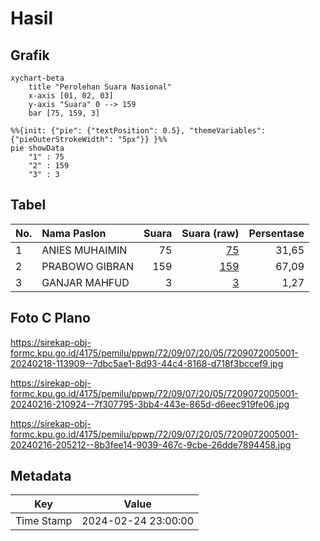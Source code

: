 # Hasil

## Grafik

```mermaid
xychart-beta
    title "Perolehan Suara Nasional"
    x-axis [01, 02, 03]
    y-axis "Suara" 0 --> 159
    bar [75, 159, 3]
```

```mermaid
%%{init: {"pie": {"textPosition": 0.5}, "themeVariables": {"pieOuterStrokeWidth": "5px"}} }%%
pie showData
    "1" : 75
    "2" : 159
    "3" : 3
```

## Tabel

| No. | Nama Paslon    | Suara | Suara (raw) | Persentase |
|:--- |:-------------- | -----:| -----------:| ----------:|
| 1   | ANIES MUHAIMIN | 75    | [75][p-1]   | 31,65      |
| 2   | PRABOWO GIBRAN | 159   | [159][p-2]  | 67,09      |
| 3   | GANJAR MAHFUD  | 3     | [3][p-3]    | 1,27       |


[p-1]: https://github.com/gigit-pemilu/pemilu-2024/blob/main/pilpres/hitung-suara/sub/72-sulawesi-tengah/sub/09-tojo-una-una/sub/07-tojo-barat/sub/2005-toliba/sub/001-tps/sub/paslon-1.txt
[p-2]: https://github.com/gigit-pemilu/pemilu-2024/blob/main/pilpres/hitung-suara/sub/72-sulawesi-tengah/sub/09-tojo-una-una/sub/07-tojo-barat/sub/2005-toliba/sub/001-tps/sub/paslon-2.txt
[p-3]: https://github.com/gigit-pemilu/pemilu-2024/blob/main/pilpres/hitung-suara/sub/72-sulawesi-tengah/sub/09-tojo-una-una/sub/07-tojo-barat/sub/2005-toliba/sub/001-tps/sub/paslon-3.txt

## Foto C Plano

https://sirekap-obj-formc.kpu.go.id/4175/pemilu/ppwp/72/09/07/20/05/7209072005001-20240218-113909--7dbc5ae1-8d93-44c4-8168-d718f3bccef9.jpg

https://sirekap-obj-formc.kpu.go.id/4175/pemilu/ppwp/72/09/07/20/05/7209072005001-20240216-210924--7f307795-3bb4-443e-865d-d6eec919fe06.jpg

https://sirekap-obj-formc.kpu.go.id/4175/pemilu/ppwp/72/09/07/20/05/7209072005001-20240216-205212--8b3fee14-9039-467c-9cbe-26dde7894458.jpg


## Metadata

| Key        | Value               |
| ---------- | ------------------- |
| Time Stamp | 2024-02-24 23:00:00 |



